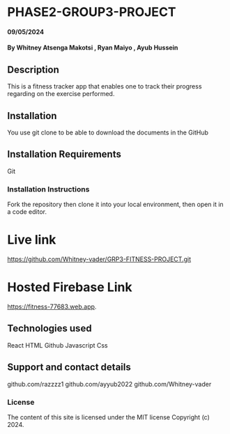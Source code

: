 # PHASE2-GROUP3-PROJECT

#### 09/05/2024

#### By Whitney Atsenga Makotsi , Ryan Maiyo , Ayub Hussein

## Description
This is a fitness tracker app that enables one to track their progress regarding on the exercise performed.

## Installation
You use git clone to be able to download the documents in the GitHub

## Installation Requirements
Git

### Installation Instructions
Fork the repository then clone it into your local environment, then open it in a code editor.

# Live link
https://github.com/Whitney-vader/GRP3-FITNESS-PROJECT.git

# Hosted Firebase Link
https://fitness-77683.web.app.

## Technologies used
React
HTML
Github
Javascript
Css

## Support and contact details
github.com/razzzz1
github.com/ayyub2022
github.com/Whitney-vader

### License
The content of this site is licensed under the MIT license
Copyright (c) 2024.
